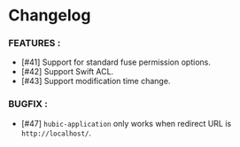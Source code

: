 # Changelog

### FEATURES :
- [#41] Support for standard fuse permission options.
- [#42] Support Swift ACL.
- [#43] Support modification time change.

### BUGFIX :
- [#47] `hubic-application` only works when redirect URL is `http://localhost/`.
